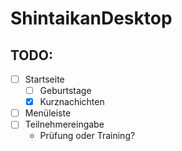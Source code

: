 # ShintaikanDesktop

## TODO:

- [ ] Startseite
    - [ ] Geburtstage
    - [x] Kurznachichten
- [ ] Menüleiste
- [ ] Teilnehmereingabe
    - Prüfung oder Training?